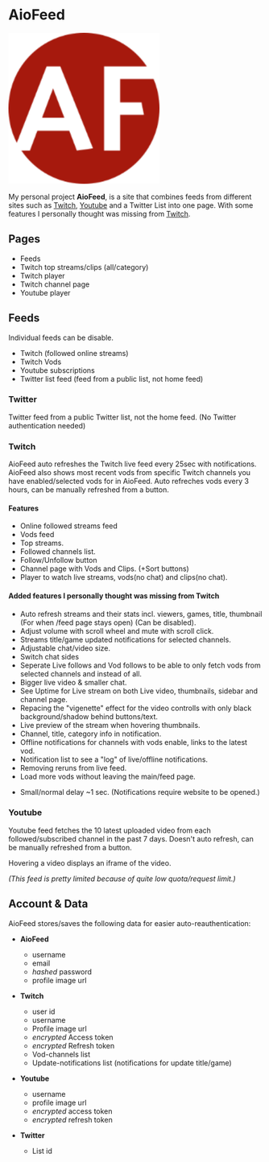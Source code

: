 # AioFeed

<img src="https://github.com/mambans/AioFeed/blob/master/frontend/public/android-chrome-192x192.png" alt="Logo" width="300"/>

My personal project **AioFeed**, is a site that combines feeds from different sites such as [Twitch](https://twitch.tv), [Youtube](https://youtube.com) and a Twitter List into one page. With some features I personally thought was missing from [Twitch](https://twitch.tv).

## Pages

- Feeds
- Twitch top streams/clips (all/category)
- Twitch player
- Twitch channel page
- Youtube player

## Feeds

Individual feeds can be disable.

- Twitch (followed online streams)
- Twitch Vods
- Youtube subscriptions
- Twitter list feed (feed from a public list, not home feed)

### Twitter

Twitter feed from a public Twitter list, not the home feed. (No Twitter authentication needed)

### Twitch

AioFeed auto refreshes the Twitch live feed every 25sec with notifications. AioFeed also shows most recent vods from specific Twitch channels you have enabled/selected vods for in AioFeed. Auto refreches vods every 3 hours, can be manually refreshed from a button.

#### Features

- Online followed streams feed
- Vods feed
- Top streams.
- Followed channels list.
- Follow/Unfollow button
- Channel page with Vods and Clips. (+Sort buttons)
- Player to watch live streams, vods(no chat) and clips(no chat).

#### Added features I personally thought was missing from Twitch

- Auto refresh streams and their stats incl. viewers, games, title, thumbnail (For when /feed page stays open) (Can be disabled).
- Adjust volume with scroll wheel and mute with scroll click.
- Streams title/game updated notifications for selected channels.
- Adjustable chat/video size.
- Switch chat sides
- Seperate Live follows and Vod follows to be able to only fetch vods from selected channels and instead of all.
- Bigger live video & smaller chat.
- See Uptime for Live stream on both Live video, thumbnails, sidebar and channel page.
- Repacing the "vigenette" effect for the video controlls with only black background/shadow behind buttons/text.
- Live preview of the stream when hovering thumbnails.
- Channel, title, category info in notification.
- Offline notifications for channels with vods enable, links to the latest vod.
- Notification list to see a "log" of live/offline notifications.
- Removing reruns from live feed.
- Load more vods without leaving the main/feed page.

* Small/normal delay ~1 sec.
  (Notifications require website to be opened.)

### Youtube

Youtube feed fetches the 10 latest uploaded video from each followed/subscribed channel in the past 7 days. Doesn't auto refresh, can be manually refreshed from a button.

Hovering a video displays an iframe of the video.

_(This feed is pretty limited because of quite low quota/request limit.)_

## Account & Data

AioFeed stores/saves the following data for easier auto-reauthentication:

- **AioFeed**

  - username
  - email
  - _hashed_ password
  - profile image url

- **Twitch**

  - user id
  - username
  - Profile image url
  - _encrypted_ Access token
  - _encrypted_ Refresh token
  - Vod-channels list
  - Update-notifications list (notifications for update title/game)

- **Youtube**

  - username
  - profile image url
  - _encrypted_ access token
  - _encrypted_ refresh token

- **Twitter**
  - List id
